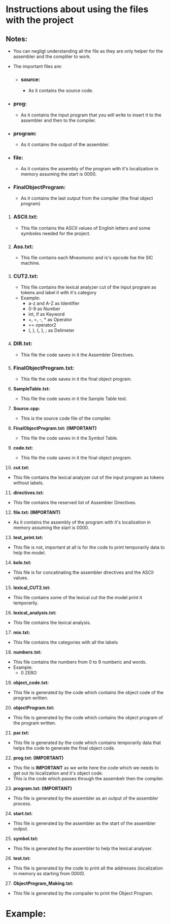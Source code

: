 # **Instructions about using the files with the project**

## **Notes:**
  - You can negligt understanding all the file as they are only helper for the assembler and the compliler to work.
  - The important files are:
    - ### **source:**
        - As it contains the source code.
   
   - ### **prog:**
        - As it contains the input program that you will write to insert it to the assembler and then to the compiler.
   
   - ### **program:**
        - As it contains the output of the assembler.
   
   - ### **file:**
       - As it contains the assembly of the program with it's localization in memory assuming the start is 0000.
       
   - ### **FinalObjectProgram:**
       - As it contains the last output from the compiler (the final object program)
   
1. ### **ASCII.txt:**
   - This file contains the ASCII values of English letters and some symboles needed for the project.

2. ### **Ass.txt:**
   - This file contains each Mneomonic and is's opcode foe the SIC machine.
   
3. ### **CUT2.txt:**
   - This file contains the lexical analyzer cut of the input program as tokens and label it with it's category
   - Example: 
     - a-z and A-Z as Identifier
     - 0-9 as Number
     - int, if as Keyword
     - +, =, -, * as Operator
     - == operator2
     - (, ), {, }, ; as Delimeter

4. ### **DIR.txt:**
   - This file the code saves in it the Assembler Directives.
   
5. ### **FinalObjectProgram.txt:**
   - This file the code saves in it the final object program.
   
6. **SampleTable.txt:**
   - This file the code saves in it the Sample Table test.
   
7. **Source.cpp:**
   - This is the source code file of the compiler.
   
8. **FinalObjectProgram.txt: (IMPORTANT)**
   - This file the code saves in it the Symbol Table.
   
9. **code.txt:**
   - This file the code saves in it the final object program.
   
10. **cut.txt:**
   - This file contains the lexical analyzer cut of the input program as tokens without labels.
   
11. **directives.txt:**
   - This file contains the reserved list of Assembler Directives.

12. **file.txt: (IMPORTANT)**
   - As it contains the assembly of the program with it's localization in memory assuming the start is 0000.
   
13. **test_print.txt:**
   - This file is not, important at all is for the code to print temporarily data to help the model. 
   
14. **kolo.txt:**
   - This file is for concatinating the assembler directives and the ASCII values.
 
15. **lexical_CUT2.txt:**
   - This file contains some of the lexical cut the the model print it temporarily.

16. **lexical_analysis.txt:**
   - This file contains the lexical analysis.
   
17. **mix.txt:**
   - This file contains the categories with all the labels

18. **numbers.txt:**
   - This file contains the numbers from 0 to 9 numberic and words.
   - Example:
     - 0 ZERO
     
19. **object_code.txt:**
   - This file is generated by the code which contains the object code of the program written.
   
20. **objectProgram.txt:**
   - This file is generated by the code which contains the object program of the program written.

21. **par.txt:**
   - This file is generated by the code which contains temporarily data that helps the code to generate the final object code.

22. **prog.txt: (IMPORTANT)**
   - This file is **IMPORTANT** as we write here the code which we needs to get out its localization and it's object code.
   - This is the code which passes through the assembelr then the compiler.
   
23. **program.txt: (IMPORTANT)**
   - This file is generated by the assembler as an output of the assembler process.

24. **start.txt:**
   - This file is generated by the assembler as the start of the assembler output.
   
25. **symbol.txt:**
   - This file is generated by the assembler to help the lexical analyser.
   
26. **test.txt:**
   - This file is generated by the code to print all the addresses (localization in memory as starting from 0000).
   
27. **ObjectProgram_Making.txt:**
   - This file is generated by the compailer to print the Object Program.


# Example:

